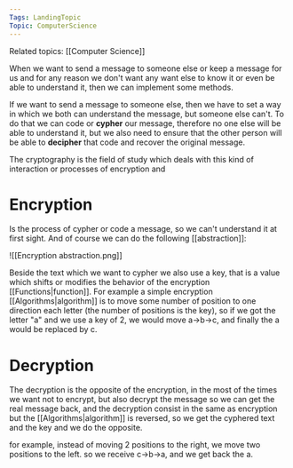 ```yaml
---
Tags: LandingTopic
Topic: ComputerScience
---
```

Related topics: [[Computer Science]]

When we want to send a message to someone else or keep a message for us and for any reason we don't want any want else to know it or even be able to understand it, then we can implement some methods.

If we want to send a message to someone else, then we have to set a way in which we both can understand the message, but someone else can't. To do that we can code or **cypher** our message, therefore no one else will be able to understand it, but we also need to ensure that the other person will be able to **decipher** that code and recover the original message. 

The cryptography is the field of study which deals with this kind of interaction or processes of encryption and 

# Encryption

Is the process of cypher or code a message, so we can't understand it at first sight. And of course we can do the following [[abstraction]]: 

![[Encryption abstraction.png]]

Beside the text which we want to cypher we also use a key, that is a value which shifts or modifies the behavior of the encryption [[Functions|function]]. For example a simple encryption [[Algorithms|algorithm]] is to move some number of position to one direction each letter (the number of positions is the key), so if we got the letter "a" and we use a key of 2, we would move a->b->c, and finally the a would be replaced by c. 

# Decryption

The decryption is the opposite of the encryption, in the most of the times we want not to encrypt, but also decrypt the message so we can get the real message back, and the decryption consist in the same as encryption but the [[Algorithms|algorithm]] is reversed, so we get the cyphered text and the key and we do the opposite.

for example, instead of moving 2 positions to the right, we move two positions to the left. so we receive c->b->a, and we get back the a. 